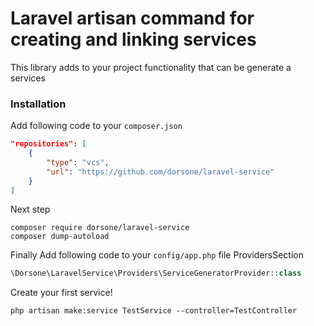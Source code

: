 # Laravel artisan command for creating and linking services
This library adds to your project functionality that can be generate a services

### Installation

Add following code to your ```composer.json```
```json
"repositories": [
    {
        "type": "vcs",
        "url": "https://github.com/dorsone/laravel-service"
    }
]
```

Next step
```
composer require dorsone/laravel-service
composer dump-autoload
```

Finally
Add following code to your ```config/app.php``` file ProvidersSection
```php
\Dorsone\LaravelService\Providers\ServiceGeneratorProvider::class
```

Create your first service!

```
php artisan make:service TestService --controller=TestController
```
